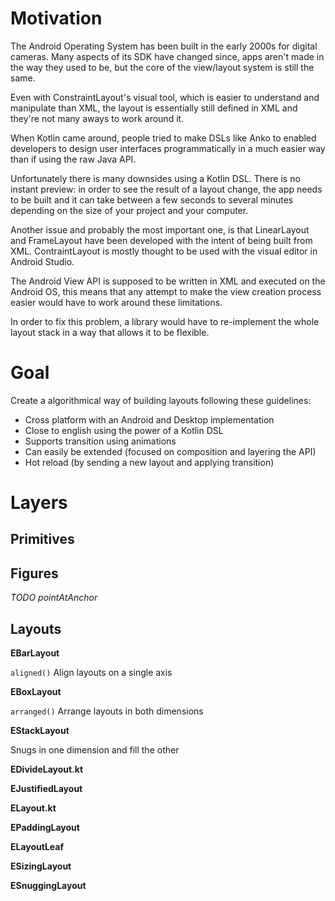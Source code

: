 # Motivation


The Android Operating System has been built in the early 2000s for digital cameras. Many aspects of its SDK have changed since, apps aren't made in the way they used to be, but the core of the view/layout system is still the same.

Even with ConstraintLayout's visual tool, which is easier to understand and manipulate than XML, the layout is essentially still defined in XML and they're not many aways to work around it.

When Kotlin came around, people tried to make DSLs like Anko to enabled developers to design user interfaces programmatically in a much easier way than if using the raw Java API.

Unfortunately there is many downsides using a Kotlin DSL. There is no instant preview: in order to see the result of a layout change, the app needs to be built and it can take between a few seconds to several minutes depending on the size of your project and your computer.

Another issue and probably the most important one, is that LinearLayout and FrameLayout have been developed with the intent of being built from XML. ContraintLayout is mostly thought to be used with the visual editor in Android Studio.

The Android View API is supposed to be written in XML and executed on the Android OS, this means that any attempt to make the view creation process easier would have to work around these limitations.

In order to fix this problem, a library would have to re-implement the whole layout stack in a way that allows it to be flexible.


# Goal
Create a algorithmical way of building layouts following these guidelines:
- Cross platform with an Android and Desktop implementation
- Close to english using the power of a Kotlin DSL
- Supports transition using animations
- Can easily be extended (focused on composition and layering the API)
- Hot reload (by sending a new layout and applying transition)


# Layers

## Primitives

## Figures


*TODO pointAtAnchor*

## Layouts
**EBarLayout**

`aligned()` Align layouts on a single axis

**EBoxLayout**

`arranged()` Arrange layouts in both dimensions

**EStackLayout**

Snugs in one dimension and fill the other

**EDivideLayout.kt**


**EJustifiedLayout**

**ELayout.kt**

**EPaddingLayout**

**ELayoutLeaf**

**ESizingLayout**

**ESnuggingLayout**
